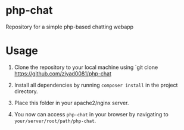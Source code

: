 # php-chat
Repository for a simple php-based chatting webapp


# Usage
1. Clone the repository to your local machine using `git clone https://github.com/ziyad0081/php-chat

2. Install all dependencies by running `composer install` in the project directory.

3. Place this folder in your apache2/nginx server.

4. You now can access `php-chat` in your browser by navigating to `your/server/root/path/php-chat`.